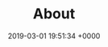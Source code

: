 ---
title: About
name: "about"
date: 2019-03-01 19:51:34 +0000
published: true
description: |
  We're a U.S. based digital agency offering forward thinking companies & organizations the design, development and promotion they deserve, with a seamless experience.
night_header: false
night_footer: true
layout: "pages/about"
language: en
aliases:
- "/contact/"
- "/contact-us/"
- "/services/"
sections:
# - template: "sub_nav"
#   count: "4"
#   items:
#   - title: "Profile"
#     icon: |
#       <svg id="Layer_1" width="37" data-name="Layer 1" xmlns="http://www.w3.org/2000/svg" viewBox="0 0 149.92 98">
#       <title>Fullstack Digital Logo Black</title>
#       <polygon stroke="#000000" fill="none" stroke-width="3" stroke-miterlimit="10" points="50.25 98 0 72.75 28.75 0 87.5 0 50.25 98"></polygon><polygon stroke="#000000" fill="none" stroke-width="3" stroke-miterlimit="10" points="81.46 98 61.13 87.63 94.5 0 118.71 0 81.46 98"></polygon><polygon stroke="#000000" fill="none" stroke-width="3" stroke-miterlimit="10" points="112.67 98 92.33 87.63 125.71 0 149.92 0 112.67 98"></polygon></svg>
#   - title: "Approach"
#     icon: |
#       <svg xmlns="http://www.w3.org/2000/svg" xmlns:xlink="http://www.w3.org/1999/xlink" version="1.1" id="Layer_1" x="0px" y="0px" width="32px" height="24px" viewBox="0 0 64 64" enable-background="new 0 0 64 64" xml:space="preserve"><g><rect x="1" y="18" fill="none" stroke="#000000" stroke-width="2" stroke-miterlimit="10" width="62" height="36"></rect>
#       <line fill="none" stroke="#000000" stroke-width="2" stroke-miterlimit="10" x1="1" y1="30" x2="63" y2="30"></line><polyline fill="none" stroke="#000000" stroke-width="2" stroke-miterlimit="10" points="27,30 27,36 37,36 37,30 "></polyline><path fill="none" stroke="#000000" stroke-width="2" stroke-miterlimit="10" d="M23,18c0,0,0-8,9-8s9,8,9,8"></path></svg>
#   - title: "Clients"
#     icon: |
#       <svg xmlns="http://www.w3.org/2000/svg" xmlns:xlink="http://www.w3.org/1999/xlink" version="1.1" id="Layer_1" x="0px" y="0px" width="22px" height="26px" viewBox="0 0 64 64" enable-background="new 0 0 64 64" xml:space="preserve"><path fill="none" stroke="#000000" stroke-width="2" stroke-miterlimit="10" d="M16,27c0,4.418,6.059,8,16,8s16-3.582,16-8V1H16V27z  "></path><line fill="none" stroke="#000000" stroke-width="2" stroke-miterlimit="10" x1="20" y1="63" x2="44" y2="63"></line><line fill="none" stroke="#000000" stroke-width="2" stroke-miterlimit="10" x1="32" y1="35" x2="32" y2="63"></line><path fill="none" stroke="#000000" stroke-width="2" stroke-miterlimit="10" d="M16,7H7c0,0,0,9,9,9"></path><path fill="none" stroke="#000000" stroke-width="2" stroke-miterlimit="10" d="M48,7h9c0,0,0,9-9,9"></path></svg>
#   - title: "Team"
#     icon: |
#       <svg version="1.1" id="Layer_1" xmlns="http://www.w3.org/2000/svg" xmlns:xlink="http://www.w3.org/1999/xlink" x="0px" y="0px" width="26px" height="26px" viewBox="0 0 64 64" enable-background="new 0 0 64 64" xml:space="preserve"><polygon fill="none" stroke="#000000" stroke-width="2" stroke-linejoin="bevel" stroke-miterlimit="10" points="40,1 17,37 31,37 24,63 50,27 36,27 "></polygon></svg>
# - template: "overview"
#   classes: "break-tablet padding-l"
#   icon: |
#     <svg class="padding-s-bottom" id="Layer_1" width="58" data-name="Layer 1" xmlns="http://www.w3.org/2000/svg" viewBox="0 0 149.92 98">
#     <polygon stroke="#000000" fill="none" stroke-width="3" stroke-miterlimit="10" points="50.25 98 0 72.75 28.75 0 87.5 0 50.25 98"></polygon>
#     <polygon stroke="#000000" fill="none" stroke-width="3" stroke-miterlimit="10" points="81.46 98 61.13 87.63 94.5 0 118.71 0 81.46 98"></polygon>
#     <polygon stroke="#000000" fill="none" stroke-width="3" stroke-miterlimit="10" points="112.67 98 92.33 87.63 125.71 0 149.92 0 112.67 98"></polygon>
#     </svg>
#   title: |
#     We help businesses go<br> further, faster.
#   lead: |
#     Hi, we're Fullstack Digital — a U.S. based digital agency offering forward thinking companies & organizations the design, development and promotion they deserve, with a seamless experience.
#   paragraph: |
#     By combining these offerings into a single solution, we're able to produce the highest quality work delivered in shorter time. This digital-minimalist approach has made us the unique next-generation agency we are today.
# - template: "banner"
#   classes: ""
#   image: "/uploads/about/team-image.jpg"
- template: "approach"
  classes: "padding-l"
  # icon: |
  #   <svg class="padding-s-bottom" id="Layer_1" width="44" data-name="Layer 1" xmlns="http://www.w3.org/2000/svg" viewBox="0 0 64 64">
  #       <title>Services</title>
  #       <g>
  #       <rect x="1" y="18" fill="none" stroke="#000000" stroke-width="2" stroke-miterlimit="10" width="62" height="36"></rect>
  #       </g>
  #       <line fill="none" stroke="#000000" stroke-width="2" stroke-miterlimit="10" x1="1" y1="30" x2="63" y2="30"></line>
  #       <polyline fill="none" stroke="#000000" stroke-width="2" stroke-miterlimit="10" points="27,30 27,36 37,36 37,30 "></polyline>
  #       <path fill="none" stroke="#000000" stroke-width="2" stroke-miterlimit="10" d="M23,18c0,0,0-8,9-8s9,8,9,8"></path>
  #       </svg>
  html: |
    <h2 class="text-align-left color-oil">Full · stack <span class="lead-italic">(adjective)</span></h2><p class="big-paragraph margin-s-top">To put it simply, '<span style="font-weight: 700; font-style: italic;">fullstack</span>' means to specialize in the entire process of something instead of just one part. What does this mean for you? We provide precise services to get you from A to Z in the digital world. Our team is filled with '<span style="font-weight: 700; font-style: italic;">fullstack</span>' experts in different areas – from brand to web to market, and beyond. This way, you get a high quality service without having to coordinate between multiple companies. The result: your business goes further, faster.</p>
  perspective_items:
    layer1: |
      <svg id="Layer_1" width="132" data-name="Layer 1" xmlns="http://www.w3.org/2000/svg" viewBox="0 0 64 64">
      <path fill="none" stroke="#000000" stroke-width="2" stroke-miterlimit="10" d="M1,21c0,20,31,38,31,38s31-18,31-38  c0-8.285-6-16-15-16c-8.285,0-16,5.715-16,14c0-8.285-7.715-14-16-14C7,5,1,12.715,1,21z"></path>
      </svg>
    layer2: |
      <svg id="Layer_1" width="132" data-name="Layer 1" xmlns="http://www.w3.org/2000/svg" viewBox="0 0 64 64">
      <g>
      <rect x="1" y="10" fill="none" stroke="#000000" stroke-width="2" stroke-miterlimit="10" width="62" height="41"></rect>
      <line fill="none" stroke="#000000" stroke-width="2" stroke-miterlimit="10" x1="22" y1="63" x2="42" y2="63"></line>
      <line fill="none" stroke="#000000" stroke-width="2" stroke-miterlimit="10" x1="32" y1="63" x2="32" y2="51"></line>
      </g>
      <line fill="none" stroke="#000000" stroke-width="2" stroke-miterlimit="10" x1="1" y1="43" x2="64" y2="43"></line>
      </svg>
  layer3: |
    <svg id="Layer_1" width="132" data-name="Layer 1" xmlns="http://www.w3.org/2000/svg" viewBox="0 0 64 64">
    <polygon fill="none" stroke="#000" stroke-width="2" stroke-miterlimit="10" points="26,49.042 54.963,49.042 54.963,11.042   1,11.042 1,49.042 14,49.042 14,59.486 "></polygon>
    <polyline fill="none" stroke="#000" stroke-width="2" stroke-miterlimit="10" points="57,41.042 62.963,41.042 62.963,3.042   9,3.042 9,9 "></polyline>
    </svg>
- template: "cta"
  id: "contact"
  classes: "cta-left"
  subtitle: "Get Started"
  title: "From presentation design to new brand strategy, we’ve got you covered."
  form:
  - template: "contact"
    fields:
---